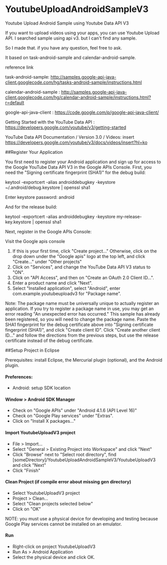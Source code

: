 YoutubeUploadAndroidSampleV3
============================

Youtube Upload Android Sample using Youtube Data API V3

If you want to upload videos using your apps, you can use Youtube Upload API. 
I searched sample using api v3. but I can't find any sample. 

So I made that. if you have any question, feel free to ask. 

It based on task-android-sample and calendar-android-sample.

reference link 

task-android-sample: 
http://samples.google-api-java-client.googlecode.com/hg/tasks-android-sample/instructions.html

calendar-android-sample : 
http://samples.google-api-java-client.googlecode.com/hg/calendar-android-sample/instructions.html?r=default

google-api-java-client : 
https://code.google.com/p/google-api-java-client/

Getting Started with the YouTube Data API :
https://developers.google.com/youtube/v3/getting-started

YouTube Data API Documentation / Version 3.0 / Videos: insert
https://developers.google.com/youtube/v3/docs/videos/insert?hl=ko


##Register Your Application

You first need to register your Android application and sign up for access to the Google YouTube Data API V3 in the Google APIs Console. First, you need the "Signing certificate fingerprint (SHA1)" for the debug build:

keytool -exportcert -alias androiddebugkey -keystore ~/.android/debug.keystore | openssl sha1

Enter keystore password: android

And for the release build:


keytool -exportcert -alias androiddebugkey -keystore my-release-key.keystore | openssl sha1

Next, register in the Google APIs Console:


Visit the Google apis console

1. If this is your first time, click "Create project..." Otherwise, click on the drop down under the "Google apis" logo at the top left, and click "Create..." under "Other projects"
2. Click on "Services", and change the YouTube Data API V3 status to "ON".
3. Click on "API Access", and then on "Create an OAuth 2.0 Client ID...".
4. Enter a product name and click "Next".
5. Select "Installed application", select "Android", enter com.example.youtubeuploadv3 for "Package name".

Note: The package name must be universally unique to actually register an application. If you try to register a package name in use, you may get an error reading "An unexpected error has occurred." This sample has already been registered, so you will need to change the package name.
Paste the SHA1 fingerprint for the debug certificate above into "Signing certificate fingerprint (SHA1)", and click "Create client ID".
Click "Create another client ID..." and follow the directions from the previous steps, but use the release certificate instead of the debug certificate.


##Setup Project in Eclipse

Prerequisites: install Eclipse, the Mercurial plugin (optional), and the Android plugin.

#### Preferences:
+ Android: setup SDK location

#### Window > Android SDK Manager
+ Check on "Google APIs" under "Android 4.1.6 (API Level 16)"
+ Check on "Google Play services" under "Extras".
+ Click on "Install X packages..."

#### Import YoutubeUploadV3 project
+ File > Import...
+ Select "General > Existing Project into Workspace" and click "Next"
+ Click "Browse" next to "Select root directory", find [someDirectory]/YoutubeUploadAndroidSampleV3/YoutubeUploadV3 and click "Next"
+ Click "Finish"

#### Clean Project (if compile error about missing gen directory)
+ Select YoutubeUploadV3 project
+ Project > Clean...
+ Select "Clean projects selected below"
+ Click on "OK"


NOTE: you must use a physical device for developing and testing because Google Play services cannot be installed on an emulator.

#### Run
+ Right-click on project YoutubeUploadV3
+ Run As > Android Application
+ Select the physical device and click OK.
